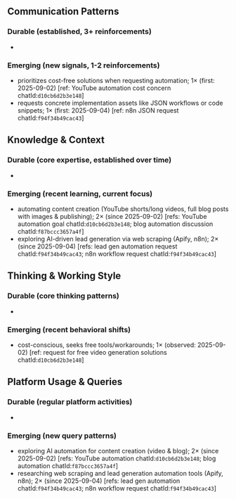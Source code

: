 ## Communication Patterns
### Durable (established, 3+ reinforcements)
-

### Emerging (new signals, 1-2 reinforcements)
- prioritizes cost-free solutions when requesting automation; 1× (first: 2025-09-02) [ref: YouTube automation cost concern chatId:`d10cb6d2b3e148`]
- requests concrete implementation assets like JSON workflows or code snippets; 1× (first: 2025-09-04) [ref: n8n JSON request chatId:`f94f34b49cac43`]

## Knowledge & Context
### Durable (core expertise, established over time)
-

### Emerging (recent learning, current focus)  
- automating content creation (YouTube shorts/long videos, full blog posts with images & publishing); 2× (since 2025-09-02) [refs: YouTube automation goal chatId:`d10cb6d2b3e148`; blog automation discussion chatId:`f87bccc3657a4f`]
- exploring AI-driven lead generation via web scraping (Apify, n8n); 2× (since 2025-09-04) [refs: lead gen automation request chatId:`f94f34b49cac43`; n8n workflow request chatId:`f94f34b49cac43`]

## Thinking & Working Style
### Durable (core thinking patterns)
-

### Emerging (recent behavioral shifts)
- cost-conscious, seeks free tools/workarounds; 1× (observed: 2025-09-02) [ref: request for free video generation solutions chatId:`d10cb6d2b3e148`]

## Platform Usage & Queries
### Durable (regular platform activities)
-

### Emerging (new query patterns)
- exploring AI automation for content creation (video & blog); 2× (since 2025-09-02) [refs: YouTube automation chatId:`d10cb6d2b3e148`; blog automation chatId:`f87bccc3657a4f`]
- researching web scraping and lead generation automation tools (Apify, n8n); 2× (since 2025-09-04) [refs: lead gen automation chatId:`f94f34b49cac43`; n8n workflow request chatId:`f94f34b49cac43`]